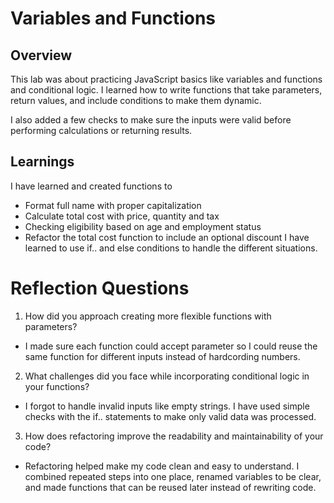 # Variables and Functions

## Overview
This lab was about practicing JavaScript basics like variables and functions and conditional logic. I learned how to write functions that take parameters, return values, and include conditions to make them dynamic.

I also added a few checks to make sure the inputs were valid before performing calculations or returning results.

## Learnings

I have learned and created functions to
- Format full name with proper capitalization
- Calculate total cost with price, quantity and tax
- Checking eligibility based on age and employment status
- Refactor the total cost function to include an optional discount
I have learned to use if.. and else conditions to handle the different situations.

# Reflection Questions
1. How did you approach creating more flexible functions with parameters?
- I made sure each function could accept parameter so I could reuse the same function for different inputs instead of hardcording numbers.

2. What challenges did you face while incorporating conditional logic in your functions?
- I forgot to handle invalid inputs like empty strings. I have used simple checks with the if.. statements to make only valid data was processed.
3. How does refactoring improve the readability and maintainability of your code?
- Refactoring helped make my code clean and easy to understand. I combined repeated steps into one place, renamed variables to be clear, and made functions that can be reused later instead of rewriting code.